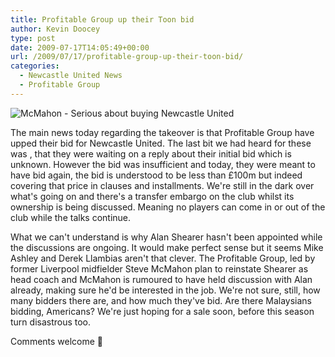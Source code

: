 ```yaml
---
title: Profitable Group up their Toon bid
author: Kevin Doocey
type: post
date: 2009-07-17T14:05:49+00:00
url: /2009/07/17/profitable-group-up-their-toon-bid/
categories:
  - Newcastle United News
  - Profitable Group
---
```


![McMahon - Serious about buying Newcastle United](https://static.guim.co.uk/sys-images/Football/Pix/pictures/2008/08/07/mcmahon476.jpg)

The main news  today regarding the takeover is that Profitable Group have upped their bid for Newcastle United. The last bit we had heard for these was , that they were waiting on a reply about their initial bid which is unknown. However the bid was insufficient and today, they were meant to have bid again, the bid is understood to be less than £100m but indeed covering that price in clauses and installments. We're still in the dark over what's going on and there's a transfer embargo on the club whilst its ownership is being discussed. Meaning no players can come in or out of the club while the talks continue.

What we can't understand is why Alan Shearer hasn't been appointed while the discussions are ongoing. It would make perfect sense but it seems Mike Ashley and Derek Llambias aren't that clever. The Profitable Group, led by former Liverpool midfielder Steve McMahon plan to reinstate Shearer as head coach and McMahon is rumoured to have held discussion with Alan already, making sure he'd be interested in the job. We're not sure, still, how many bidders there are, and how much they've bid. Are there Malaysians bidding, Americans? We're just hoping for a sale soon, before this season turn disastrous too.

Comments welcome 🙂